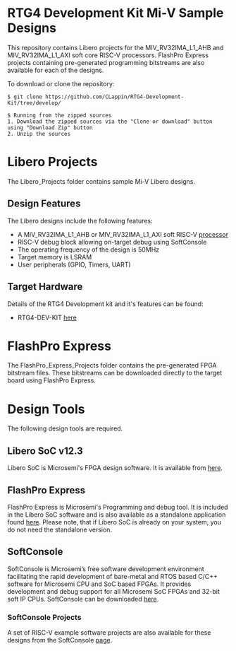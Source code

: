 # RTG4 Development Kit Mi-V Sample Designs

This repository contains Libero projects for the MIV_RV32IMA_L1_AHB and MIV_RV32IMA_L1_AXI soft core RISC-V processors.
FlashPro Express projects containing pre-generated programming bitstreams are also available for each of the designs.

To download or clone the repository:

    $ git clone https://github.com/CLappin/RTG4-Development-Kit/tree/develop/

    $ Running from the zipped sources
    1. Download the zipped sources via the "Clone or download" button using "Download Zip" button
    2. Unzip the sources


# Libero Projects
The Libero_Projects folder contains sample Mi-V Libero designs.

## Design Features
The Libero designs include the following features:
* A MIV_RV32IMA_L1_AHB or MIV_RV32IMA_L1_AXI soft RISC-V [processor](https://github.com/RISCV-on-Microsemi-FPGA/CPUs)
* RISC-V debug block allowing on-target debug using SoftConsole
* The operating frequency of the design is 50MHz
* Target memory is LSRAM
* User peripherals (GPIO, Timers, UART)

## Target Hardware
Details of the RTG4 Development kit and it's features can be found:
* RTG4-DEV-KIT [here](https://www.microsemi.com/product-directory/dev-kits-solutions/3865-rtg4-kits)

# FlashPro Express
The FlashPro_Express_Projects folder contains the pre-generated FPGA bitstream files. These bitstreams
can be downloaded directly to the target board using FlashPro Express.

# Design Tools
The following design tools are required.

## Libero SoC v12.3
Libero SoC is Microsemi's FPGA design software.
It is available from [here](https://www.microsemi.com/products/fpga-soc/design-resources/design-software/libero-soc#downloads).

## FlashPro Express
FlashPro Express is Microsemi's Programming and debug tool. It is included in the Libero SoC software and is also
available as a standalone application found [here](http://www.microsemi.com/products/fpga-soc/design-resources/programming/flashpro#software). Please note, that if Libero SoC is already on your system, you do not need
the standalone version.

## SoftConsole
SoftConsole is Microsemi’s free software development environment facilitating the rapid development of bare-metal and RTOS based C/C++ software for Microsemi CPU and SoC based FPGAs. It provides development and debug support for all Microsemi SoC FPGAs and 32-bit soft IP CPUs. SoftConsole can be downloaded [here](https://www.microsemi.com/product-directory/design-tools/4879-softconsole).  

### SoftConsole Projects
A set of RISC-V example software projects are also available for these designs from the SoftConsole [page](https://github.com/RISCV-on-Microsemi-FPGA/SoftConsole).

